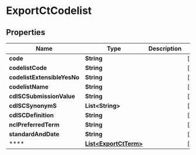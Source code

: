 

# ExportCtCodelist


## Properties

| Name | Type | Description | Notes |
|------------ | ------------- | ------------- | -------------|
|**code** | **String** |  |  [optional] |
|**codelistCode** | **String** |  |  [optional] |
|**codelistExtensibleYesNo** | **String** |  |  [optional] |
|**codelistName** | **String** |  |  [optional] |
|**cdISCSubmissionValue** | **String** |  |  [optional] |
|**cdISCSynonymS** | **List&lt;String&gt;** |  |  [optional] |
|**cdISCDefinition** | **String** |  |  [optional] |
|**ncIPreferredTerm** | **String** |  |  [optional] |
|**standardAndDate** | **String** |  |  [optional] |
|**** | [**List&lt;ExportCtTerm&gt;**](ExportCtTerm.md) |  |  [optional] |



